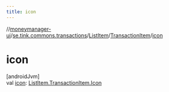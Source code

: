 ```yaml
---
title: icon
---
```

//[moneymanager-ui](../../../../index.html)/[se.tink.commons.transactions](../../index.html)/[ListItem](../index.html)/[TransactionItem](index.html)/[icon](icon.html)



# icon



[androidJvm]\
val [icon](icon.html): [ListItem.TransactionItem.Icon](-icon/index.html)




